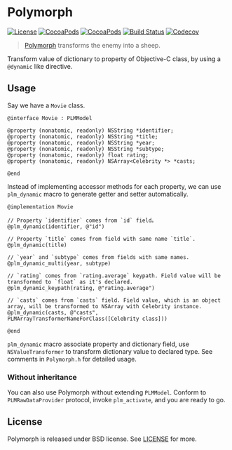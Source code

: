 # Polymorph

[![License](https://img.shields.io/cocoapods/l/Polymorph.svg)](https://github.com/douban/Polymorph/blob/master/LICENSE)
[![CocoaPods](https://img.shields.io/cocoapods/p/Polymorph.svg)](https://cocoapods.org/pods/Polymorph)
[![CocoaPods](https://img.shields.io/cocoapods/v/Polymorph.svg)](https://cocoapods.org/pods/Polymorph)
[![Build Status](https://travis-ci.org/douban/Polymorph.svg)](https://travis-ci.org/douban/Polymorph)
[![Codecov](https://img.shields.io/codecov/c/github/douban/Polymorph.svg)](https://codecov.io/github/douban/Polymorph)

> [Polymorph](http://wowwiki.wikia.com/wiki/Polymorph) transforms the enemy into a sheep.

Transform value of dictionary to property of Objective-C class, by using a `@dynamic` like directive.


## Usage

Say we have a `Movie` class.

```objc
@interface Movie : PLMModel

@property (nonatomic, readonly) NSString *identifier;
@property (nonatomic, readonly) NSString *title;
@property (nonatomic, readonly) NSString *year;
@property (nonatomic, readonly) NSString *subtype;
@property (nonatomic, readonly) float rating;
@property (nonatomic, readonly) NSArray<Celebrity *> *casts;

@end
```

Instead of implementing accessor methods for each property, we can use `plm_dynamic` macro to generate getter and setter automatically.

```objc
@implementation Movie

// Property `identifier` comes from `id` field。
@plm_dynamic(identifier, @"id")

// Property `title` comes from field with same name `title`.
@plm_dynamic(title)

// `year` and `subtype` comes from fields with same names.
@plm_dynamic_multi(year, subtype)

// `rating` comes from `rating.average` keypath. Field value will be transformed to `float` as it's declared.
@plm_dynamic_keypath(rating, @"rating.average")

// `casts` comes from `casts` field. Field value, which is an object array, will be transformed to NSArray with Celebrity instance.
@plm_dynamic(casts, @"casts", PLMArrayTransformerNameForClass([Celebrity class]))

@end
```

`plm_dynamic` macro associate property and dictionary field, use `NSValueTransformer` to transform dictionary value to declared type. See comments in `Polymorph.h` for detailed usage.


### Without inheritance

You can also use Polymorph without extending `PLMModel`. Conform to `PLMRawDataProvider` protocol, invoke `plm_activate`, and you are ready to go.


## License

Polymorph is released under BSD license. See [LICENSE](https://github.com/douban/Polymorph/blob/master/LICENSE) for more.

